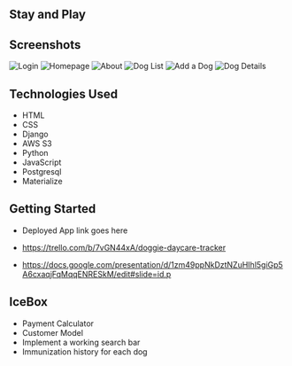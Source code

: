 ## Stay and Play

## Screenshots

![Login](https://i.imgur.com/nQLF8th.png)
![Homepage](https://i.imgur.com/8yaAASz.png)
![About](https://i.imgur.com/ip2FSwB.png)
![Dog List](https://i.imgur.com/ntXrM2q.png)
![Add a Dog](https://i.imgur.com/Bs4Yf75.png)
![Dog Details](https://i.imgur.com/0OZzJgl.png)

## Technologies Used

- HTML
- CSS
- Django
- AWS S3
- Python
- JavaScript
- Postgresql
- Materialize

## Getting Started

- Deployed App link goes here

- https://trello.com/b/7vGN44xA/doggie-daycare-tracker

- https://docs.google.com/presentation/d/1zm49ppNkDztNZuHIhl5giGp5A6cxaqjFqMqqENRESkM/edit#slide=id.p

## IceBox

- Payment Calculator
- Customer Model
- Implement a working search bar
- Immunization history for each dog

